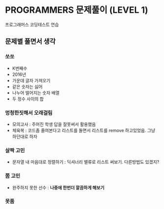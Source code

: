 # PROGRAMMERS 문제풀이 (LEVEL 1)

프로그래머스 코딩테스트 연습

## 문제별 풀면서 생각

### 쏘쏘

- K번째수
- 2016년
- 가운데 글자 가져오기
- 같은 숫자는 싫어
- 나누어 떨어지는 숫자 배열
- 두 정수 사이의 합

### 멍청한짓해서 오래걸림

- 모의고사 : 주어진 학생 답을 잘못써서 활용했음
- 체육복 : 코드좀 줄여본다고 리스트를 돌면서 리스트를 remove 하고있었음. 그냥 하던대로 하자

### 살짝 고민

- 문자열 내 마음대로 정렬하기 : 딕셔너리 밸류로 리스트 써보기. 다른방법도 있겠지?

### 쫌 고민

- 완주하지 못한 선수 : __나중에 한번더 깔끔하게 해보기__

### 못품